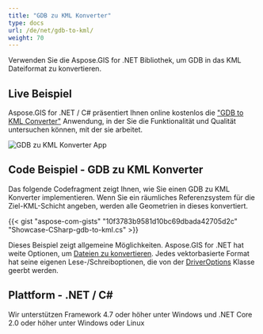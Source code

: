 ```yaml
---
title: "GDB zu KML Konverter"
type: docs
url: /de/net/gdb-to-kml/
weight: 70
---
```


Verwenden Sie die Aspose.GIS for .NET Bibliothek, um GDB in das KML Dateiformat zu konvertieren.

## **Live Beispiel**

Aspose.GIS for .NET / C# präsentiert Ihnen online kostenlos die ["GDB to KML Converter"](https://products.aspose.app/gis/conversion/gdb-to-kml) Anwendung, in der Sie die Funktionalität und Qualität untersuchen können, mit der sie arbeitet.

![GDB zu KML Konverter App](conversion.png)

## **Code Beispiel - GDB zu KML Konverter**

Das folgende Codefragment zeigt Ihnen, wie Sie einen GDB zu KML Konverter implementieren. Wenn Sie ein räumliches Referenzsystem für die Ziel-KML-Schicht angeben, werden alle Geometrien in dieses konvertiert. 

{{< gist "aspose-com-gists" "10f3783b9581d10bc69dbada42705d2c" "Showcase-CSharp-gdb-to-kml.cs" >}}

Dieses Beispiel zeigt allgemeine Möglichkeiten. Aspose.GIS for .NET hat weite Optionen, um [Dateien zu konvertieren](https://docs.aspose.com/gis/net/vector-layers/). Jedes vektorbasierte Format hat seine eigenen Lese-/Schreiboptionen, die von der [DriverOptions](https://reference.aspose.com/gis/net/aspose.gis/driveroptions) Klasse geerbt werden.

## **Plattform - .NET / C#**

Wir unterstützen Framework 4.7 oder höher unter Windows und .NET Core 2.0 oder höher unter Windows oder Linux
